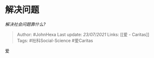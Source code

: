 # 解决问题
*解决社会问题靠什么?*

> Author: #JohnHexa
Last update: *23/07/2021* 
Links: [[爱 - Caritas]]
Tags: #社科Social-Science #爱Caritas 

 
爱



